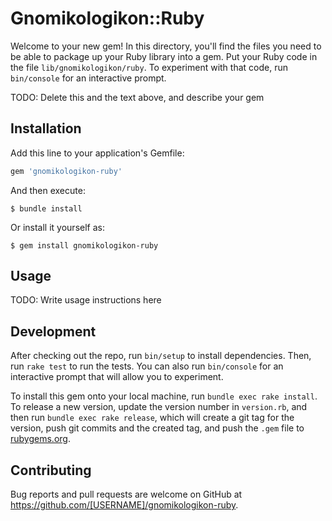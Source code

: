 # Gnomikologikon::Ruby

Welcome to your new gem! In this directory, you'll find the files you need to be able to package up your Ruby library into a gem. Put your Ruby code in the file `lib/gnomikologikon/ruby`. To experiment with that code, run `bin/console` for an interactive prompt.

TODO: Delete this and the text above, and describe your gem

## Installation

Add this line to your application's Gemfile:

```ruby
gem 'gnomikologikon-ruby'
```

And then execute:

    $ bundle install

Or install it yourself as:

    $ gem install gnomikologikon-ruby

## Usage

TODO: Write usage instructions here

## Development

After checking out the repo, run `bin/setup` to install dependencies. Then, run `rake test` to run the tests. You can also run `bin/console` for an interactive prompt that will allow you to experiment.

To install this gem onto your local machine, run `bundle exec rake install`. To release a new version, update the version number in `version.rb`, and then run `bundle exec rake release`, which will create a git tag for the version, push git commits and the created tag, and push the `.gem` file to [rubygems.org](https://rubygems.org).

## Contributing

Bug reports and pull requests are welcome on GitHub at https://github.com/[USERNAME]/gnomikologikon-ruby.
